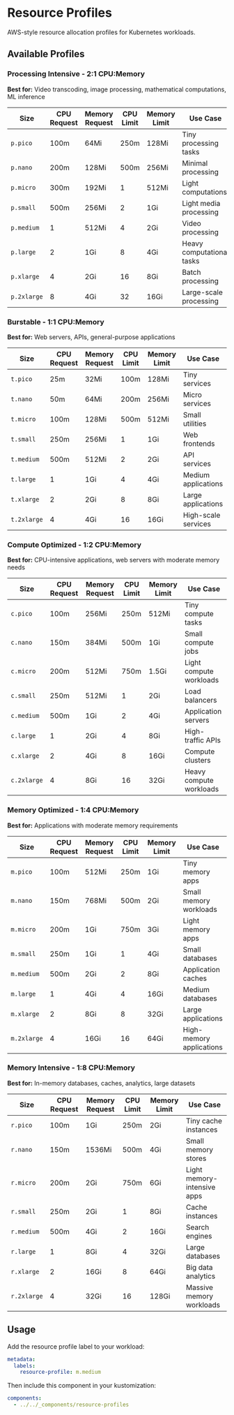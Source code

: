 # Resource Profiles

AWS-style resource allocation profiles for Kubernetes workloads.

## Available Profiles
### Processing Intensive - 2:1 CPU:Memory
**Best for:** Video transcoding, image processing, mathematical computations, ML inference

| Size | CPU Request | Memory Request | CPU Limit | Memory Limit | Use Case |
|------|-------------|----------------|-----------|--------------|----------|
| `p.pico` | 100m | 64Mi | 250m | 128Mi | Tiny processing tasks |
| `p.nano` | 200m | 128Mi | 500m | 256Mi | Minimal processing |
| `p.micro` | 300m | 192Mi | 1 | 512Mi | Light computations |
| `p.small` | 500m | 256Mi | 2 | 1Gi | Light media processing |
| `p.medium` | 1 | 512Mi | 4 | 2Gi | Video processing |
| `p.large` | 2 | 1Gi | 8 | 4Gi | Heavy computational tasks |
| `p.xlarge` | 4 | 2Gi | 16 | 8Gi | Batch processing |
| `p.2xlarge` | 8 | 4Gi | 32 | 16Gi | Large-scale processing |

### Burstable - 1:1 CPU:Memory
**Best for:** Web servers, APIs, general-purpose applications

| Size | CPU Request | Memory Request | CPU Limit | Memory Limit | Use Case |
|------|-------------|----------------|-----------|--------------|----------|
| `t.pico` | 25m | 32Mi | 100m | 128Mi | Tiny services |
| `t.nano` | 50m | 64Mi | 200m | 256Mi | Micro services |
| `t.micro` | 100m | 128Mi | 500m | 512Mi | Small utilities |
| `t.small` | 250m | 256Mi | 1 | 1Gi | Web frontends |
| `t.medium` | 500m | 512Mi | 2 | 2Gi | API services |
| `t.large` | 1 | 1Gi | 4 | 4Gi | Medium applications |
| `t.xlarge` | 2 | 2Gi | 8 | 8Gi | Large applications |
| `t.2xlarge` | 4 | 4Gi | 16 | 16Gi | High-scale services |

### Compute Optimized - 1:2 CPU:Memory
**Best for:** CPU-intensive applications, web servers with moderate memory needs

| Size | CPU Request | Memory Request | CPU Limit | Memory Limit | Use Case |
|------|-------------|----------------|-----------|--------------|----------|
| `c.pico` | 100m | 256Mi | 250m | 512Mi | Tiny compute tasks |
| `c.nano` | 150m | 384Mi | 500m | 1Gi | Small compute jobs |
| `c.micro` | 200m | 512Mi | 750m | 1.5Gi | Light compute workloads |
| `c.small` | 250m | 512Mi | 1 | 2Gi | Load balancers |
| `c.medium` | 500m | 1Gi | 2 | 4Gi | Application servers |
| `c.large` | 1 | 2Gi | 4 | 8Gi | High-traffic APIs |
| `c.xlarge` | 2 | 4Gi | 8 | 16Gi | Compute clusters |
| `c.2xlarge` | 4 | 8Gi | 16 | 32Gi | Heavy compute workloads |

### Memory Optimized - 1:4 CPU:Memory
**Best for:** Applications with moderate memory requirements

| Size | CPU Request | Memory Request | CPU Limit | Memory Limit | Use Case |
|------|-------------|----------------|-----------|--------------|----------|
| `m.pico` | 100m | 512Mi | 250m | 1Gi | Tiny memory apps |
| `m.nano` | 150m | 768Mi | 500m | 2Gi | Small memory workloads |
| `m.micro` | 200m | 1Gi | 750m | 3Gi | Light memory apps |
| `m.small` | 250m | 1Gi | 1 | 4Gi | Small databases |
| `m.medium` | 500m | 2Gi | 2 | 8Gi | Application caches |
| `m.large` | 1 | 4Gi | 4 | 16Gi | Medium databases |
| `m.xlarge` | 2 | 8Gi | 8 | 32Gi | Large applications |
| `m.2xlarge` | 4 | 16Gi | 16 | 64Gi | High-memory applications |

### Memory Intensive - 1:8 CPU:Memory
**Best for:** In-memory databases, caches, analytics, large datasets

| Size | CPU Request | Memory Request | CPU Limit | Memory Limit | Use Case |
|------|-------------|----------------|-----------|--------------|----------|
| `r.pico` | 100m | 1Gi | 250m | 2Gi | Tiny cache instances |
| `r.nano` | 150m | 1536Mi | 500m | 4Gi | Small memory stores |
| `r.micro` | 200m | 2Gi | 750m | 6Gi | Light memory-intensive apps |
| `r.small` | 250m | 2Gi | 1 | 8Gi | Cache instances |
| `r.medium` | 500m | 4Gi | 2 | 16Gi | Search engines |
| `r.large` | 1 | 8Gi | 4 | 32Gi | Large databases |
| `r.xlarge` | 2 | 16Gi | 8 | 64Gi | Big data analytics |
| `r.2xlarge` | 4 | 32Gi | 16 | 128Gi | Massive memory workloads |

## Usage

Add the resource profile label to your workload:

```yaml
metadata:
  labels:
    resource-profile: m.medium
```

Then include this component in your kustomization:

```yaml
components:
  - ../../_components/resource-profiles
```
